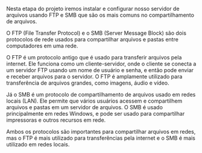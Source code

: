 Nesta etapa do projeto iremos instalar e configurar nosso servidor de arquivos usando FTP e SMB que são os mais comuns no compartilhamento de arquivos.<br>

O FTP (File Transfer Protocol) e o SMB (Server Message Block) são dois protocolos de rede usados para compartilhar arquivos e pastas entre computadores em uma rede.

O FTP é um protocolo antigo que é usado para transferir arquivos pela internet. Ele funciona como um cliente-servidor, onde o cliente se conecta a um servidor FTP usando um nome de usuário e senha, e então pode enviar e receber arquivos para o servidor. O FTP é amplamente utilizado para transferência de arquivos grandes, como imagens, áudio e vídeo.

Já o SMB é um protocolo de compartilhamento de arquivos usado em redes locais (LAN). Ele permite que vários usuários acessem e compartilhem arquivos e pastas em um servidor de arquivos. O SMB é usado principalmente em redes Windows, e pode ser usado para compartilhar impressoras e outros recursos em rede.

Ambos os protocolos são importantes para compartilhar arquivos em redes, mas o FTP é mais utilizado para transferências pela internet e o SMB é mais utilizado em redes locais.
